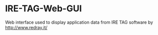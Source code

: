 IRE-TAG-Web-GUI
===============

Web interface used to display application data from IRE TAG software by http://www.redray.it/